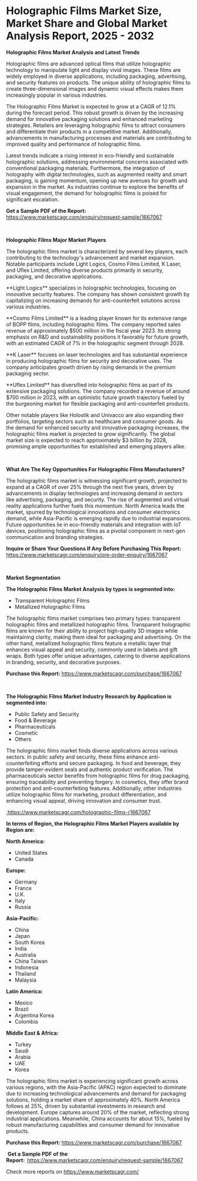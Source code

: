 <p><h1>Holographic Films Market Size, Market Share and Global Market Analysis Report, 2025 - 2032</h1></p><p><strong>Holographic Films Market Analysis and Latest Trends</strong></p>
<p><p>Holographic films are advanced optical films that utilize holographic technology to manipulate light and display vivid images. These films are widely employed in diverse applications, including packaging, advertising, and security features on products. The unique ability of holographic films to create three-dimensional images and dynamic visual effects makes them increasingly popular in various industries.</p><p>The Holographic Films Market is expected to grow at a CAGR of 12.1% during the forecast period. This robust growth is driven by the increasing demand for innovative packaging solutions and enhanced marketing strategies. Retailers are leveraging holographic films to attract consumers and differentiate their products in a competitive market. Additionally, advancements in manufacturing processes and materials are contributing to improved quality and performance of holographic films.</p><p>Latest trends indicate a rising interest in eco-friendly and sustainable holographic solutions, addressing environmental concerns associated with conventional packaging materials. Furthermore, the integration of holography with digital technologies, such as augmented reality and smart packaging, is gaining momentum, opening up new avenues for growth and expansion in the market. As industries continue to explore the benefits of visual engagement, the demand for holographic films is poised for significant escalation.</p></p>
<p><strong>Get a Sample PDF of the Report:&nbsp;</strong> <a href="https://www.marketscagr.com/enquiry/request-sample/1667067?utm_campaign=3201&utm_medium=2&utm_source=Github&utm_content=ia&utm_term=06032025&utm_id=holographic-films">https://www.marketscagr.com/enquiry/request-sample/1667067</a></p>
<p>&nbsp;</p>
<p><strong>Holographic Films Major Market Players</strong></p>
<p><p>The holographic films market is characterized by several key players, each contributing to the technology's advancement and market expansion. Notable participants include Light Logics, Cosmo Films Limited, K Laser, and Uflex Limited, offering diverse products primarily in security, packaging, and decorative applications.</p><p>**Light Logics** specializes in holographic technologies, focusing on innovative security features. The company has shown consistent growth by capitalizing on increasing demands for anti-counterfeit solutions across various industries.</p><p>**Cosmo Films Limited** is a leading player known for its extensive range of BOPP films, including holographic films. The company reported sales revenue of approximately $500 million in the fiscal year 2023. Its strong emphasis on R&D and sustainability positions it favorably for future growth, with an estimated CAGR of 7% in the holographic segment through 2028.</p><p>**K Laser** focuses on laser technologies and has substantial experience in producing holographic films for security and decorative uses. The company anticipates growth driven by rising demands in the premium packaging sector.</p><p>**Uflex Limited** has diversified into holographic films as part of its extensive packaging solutions. The company recorded a revenue of around $700 million in 2023, with an optimistic future growth trajectory fueled by the burgeoning market for flexible packaging and anti-counterfeit products.</p><p>Other notable players like Holostik and Univacco are also expanding their portfolios, targeting sectors such as healthcare and consumer goods. As the demand for enhanced security and innovative packaging increases, the holographic films market is projected to grow significantly. The global market size is expected to reach approximately $3 billion by 2028, promising ample opportunities for established and emerging players alike.</p></p>
<p>&nbsp;</p>
<p><strong>What Are The Key Opportunities For Holographic Films Manufacturers?</strong></p>
<p><p>The holographic films market is witnessing significant growth, projected to expand at a CAGR of over 25% through the next five years, driven by advancements in display technologies and increasing demand in sectors like advertising, packaging, and security. The rise of augmented and virtual reality applications further fuels this momentum. North America leads the market, spurred by technological innovations and consumer electronics demand, while Asia-Pacific is emerging rapidly due to industrial expansions. Future opportunities lie in eco-friendly materials and integration with IoT devices, positioning holographic films as a pivotal component in next-gen communication and branding strategies.</p></p>
<p><strong>Inquire or Share Your Questions If Any Before Purchasing This Report:</strong> <a href="https://www.marketscagr.com/enquiry/pre-order-enquiry/1667067?utm_campaign=3201&utm_medium=2&utm_source=Github&utm_content=ia&utm_term=06032025&utm_id=holographic-films">https://www.marketscagr.com/enquiry/pre-order-enquiry/1667067</a></p>
<p>&nbsp;</p>
<p><strong>Market Segmentation</strong></p>
<p><strong>The Holographic Films Market Analysis by types is segmented into:</strong></p>
<p><ul><li>Transparent Holographic Films</li><li>Metallized Holographic Films</li></ul></p>
<p><p>The holographic films market comprises two primary types: transparent holographic films and metallized holographic films. Transparent holographic films are known for their ability to project high-quality 3D images while maintaining clarity, making them ideal for packaging and advertising. On the other hand, metallized holographic films feature a metallic layer that enhances visual appeal and security, commonly used in labels and gift wraps. Both types offer unique advantages, catering to diverse applications in branding, security, and decorative purposes.</p></p>
<p><strong>Purchase this Report:&nbsp;</strong><a href="https://www.marketscagr.com/purchase/1667067?utm_campaign=3201&utm_medium=2&utm_source=Github&utm_content=ia&utm_term=06032025&utm_id=holographic-films">https://www.marketscagr.com/purchase/1667067</a></p>
<p>&nbsp;</p>
<p><strong>The Holographic Films Market Industry Research by Application is segmented into:</strong></p>
<p><ul><li>Public Safety and Security</li><li>Food & Beverage</li><li>Pharmaceuticals</li><li>Cosmetic</li><li>Others</li></ul></p>
<p><p>The holographic films market finds diverse applications across various sectors. In public safety and security, these films enhance anti-counterfeiting efforts and secure packaging. In food and beverage, they provide tamper-evident seals and authentic product verification. The pharmaceuticals sector benefits from holographic films for drug packaging, ensuring traceability and preventing forgery. In cosmetics, they offer brand protection and anti-counterfeiting features. Additionally, other industries utilize holographic films for marketing, product differentiation, and enhancing visual appeal, driving innovation and consumer trust.</p></p>
<p><a href="https://www.marketscagr.com/holographic-films-r1667067?utm_campaign=3201&utm_medium=2&utm_source=Github&utm_content=ia&utm_term=06032025&utm_id=holographic-films">&nbsp;https://www.marketscagr.com/holographic-films-r1667067</a></p>
<p><strong>In terms of Region, the Holographic Films Market Players available by Region are:</strong></p>
<p>
    <p> <strong> North America: </strong>
        <ul>
            <li>United States</li>
            <li>Canada</li>
        </ul>
        </p> 
    <p> <strong> Europe: </strong>
        <ul>
            <li>Germany</li>
            <li>France</li>
            <li>U.K.</li>
            <li>Italy</li>
            <li>Russia</li>
        </ul>
        </p> 
    <p> <strong> Asia-Pacific: </strong>
        <ul>
            <li>China</li>
            <li>Japan</li>
            <li>South Korea</li>
            <li>India</li>
            <li>Australia</li>
            <li>China Taiwan</li>
            <li>Indonesia</li>
            <li>Thailand</li>
            <li>Malaysia</li>
        </ul>
        </p> 
    <p> <strong> Latin America: </strong>
        <ul>
            <li>Mexico</li>
            <li>Brazil</li>
            <li>Argentina Korea</li>
            <li>Colombia</li>
        </ul>
        </p> 
    <p> <strong> Middle East & Africa: </strong>
        <ul>
            <li>Turkey</li>
            <li>Saudi</li>
            <li>Arabia</li>
            <li>UAE</li>
            <li>Korea</li>
        </ul>
    </p>
    </p>
<p><p>The holographic films market is experiencing significant growth across various regions, with the Asia-Pacific (APAC) region expected to dominate due to increasing technological advancements and demand for packaging solutions, holding a market share of approximately 40%. North America follows at 25%, driven by substantial investments in research and development. Europe captures around 20% of the market, reflecting strong industrial applications. Meanwhile, China accounts for about 15%, fueled by robust manufacturing capabilities and consumer demand for innovative products.</p></p>
<p><strong>Purchase this Report: </strong><a href="https://www.marketscagr.com/purchase/1667067?utm_campaign=3201&utm_medium=2&utm_source=Github&utm_content=ia&utm_term=06032025&utm_id=holographic-films">https://www.marketscagr.com/purchase/1667067</a></p>
<p>&nbsp;<strong>Get a Sample PDF of the Report:&nbsp;&nbsp;</strong><a href="https://www.marketscagr.com/enquiry/request-sample/1667067?utm_campaign=3201&utm_medium=2&utm_source=Github&utm_content=ia&utm_term=06032025&utm_id=holographic-films">https://www.marketscagr.com/enquiry/request-sample/1667067</a></p>
<p><strong></strong></p>
<p>Check more reports on <a href="https://www.marketscagr.com/?utm_campaign=3201&utm_medium=2&utm_source=Github&utm_content=ia&utm_term=06032025&utm_id=holographic-films">https://www.marketscagr.com/</a></p>